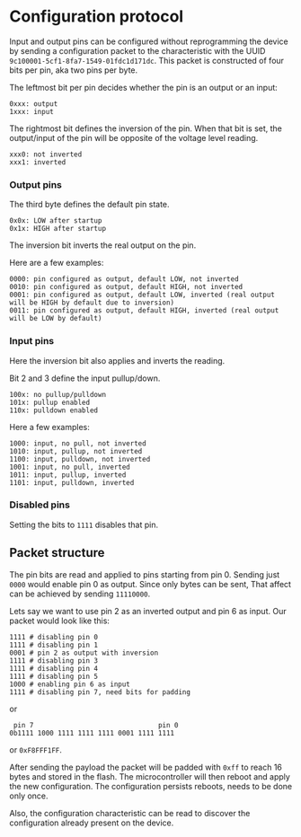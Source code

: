 # Configuration protocol

Input and output pins can be configured without reprogramming the device by sending a configuration packet to the characteristic with the UUID  `9c100001-5cf1-8fa7-1549-01fdc1d171dc`.
This packet is constructed of four bits per pin, aka two pins per byte.

The leftmost bit per pin decides whether the pin is an output or an input:
```
0xxx: output
1xxx: input
```

The rightmost bit defines the inversion of the pin.
When that bit is set, the output/input of the pin will be opposite of the voltage level reading.
```
xxx0: not inverted
xxx1: inverted
```

### Output pins
The third byte defines the default pin state.
```
0x0x: LOW after startup
0x1x: HIGH after startup
```
The inversion bit inverts the real output on the pin.

Here are a few examples:
```
0000: pin configured as output, default LOW, not inverted
0010: pin configured as output, default HIGH, not inverted
0001: pin configured as output, default LOW, inverted (real output will be HIGH by default due to inversion)
0011: pin configured as output, default HIGH, inverted (real output will be LOW by default)
```

### Input pins

Here the inversion bit also applies and inverts the reading.

Bit 2 and 3 define the input pullup/down.
```
100x: no pullup/pulldown
101x: pullup enabled
110x: pulldown enabled
```

Here a few examples:
```
1000: input, no pull, not inverted
1010: input, pullup, not inverted
1100: input, pulldown, not inverted
1001: input, no pull, inverted
1011: input, pullup, inverted
1101: input, pulldown, inverted
```

### Disabled pins
Setting the bits to `1111` disables that pin.

## Packet structure
The pin bits are read and applied to pins starting from pin 0.
Sending just `0000` would enable pin 0 as output.
Since only bytes can be sent, That affect can be achieved by sending `11110000`.

Lets say we want to use pin 2 as an inverted output and pin 6 as input. Our packet would look like this:

```
1111 # disabling pin 0
1111 # disabling pin 1
0001 # pin 2 as output with inversion
1111 # disabling pin 3
1111 # disabling pin 4
1111 # disabling pin 5
1000 # enabling pin 6 as input
1111 # disabling pin 7, need bits for padding
```
or
```
 pin 7                               pin 0
0b1111 1000 1111 1111 1111 0001 1111 1111
```
or
`0xF8FFF1FF`.

After sending the payload the packet will be padded with `0xff` to reach 16 bytes and stored in the flash.
The microcontroller will then reboot and apply the new configuration.
The configuration persists reboots, needs to be done only once.

Also, the configuration characteristic can be read to discover the configuration already present on the device.
